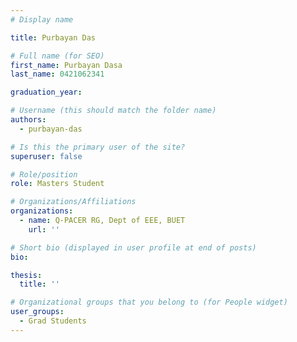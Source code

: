 ```yaml
---
# Display name

title: Purbayan Das

# Full name (for SEO)
first_name: Purbayan Dasa
last_name: 0421062341

graduation_year: 

# Username (this should match the folder name)
authors:
  - purbayan-das

# Is this the primary user of the site?
superuser: false

# Role/position
role: Masters Student

# Organizations/Affiliations
organizations:
  - name: Q-PACER RG, Dept of EEE, BUET
    url: ''

# Short bio (displayed in user profile at end of posts)
bio: 

thesis:
  title: '' 

# Organizational groups that you belong to (for People widget)
user_groups:
  - Grad Students
---
```

